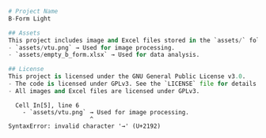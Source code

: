 ```python
# Project Name
B-Form Light

## Assets
This project includes image and Excel files stored in the `assets/` folder.  
- `assets/vtu.png` → Used for image processing.  
- `assets/empty_b_form.xlsx` → Used for data analysis.  

## License
This project is licensed under the GNU General Public License v3.0.  
- The code is licensed under GPLv3. See the `LICENSE` file for details.  
- All images and Excel files are licensed under GPLv3.

```


      Cell In[5], line 6
        - `assets/vtu.png` → Used for image processing.
                           ^
    SyntaxError: invalid character '→' (U+2192)
    



```python

```


```python

```


```python

```
